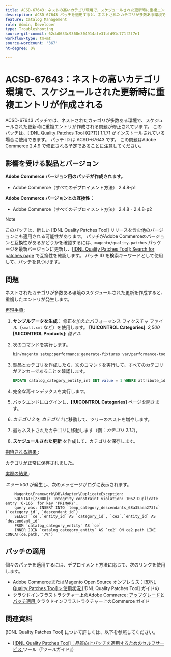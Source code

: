 ```yaml
---
title: ACSD-67643：ネストの高いカテゴリ環境で、スケジュールされた更新時に重複エントリが作成される
description: ACSD-67643 パッチを適用すると、ネストされたカテゴリが多数ある環境で、スケジュールされた更新時に重複エントリが作成されるAdobe Commerceの問題が修正されます。
feature: Catalog Management
role: Admin, Developer
type: Troubleshooting
source-git-commit: 62cb0633c9368e304914afe31bfd91c771f2f7e1
workflow-type: tm+mt
source-wordcount: '367'
ht-degree: 0%

---
```



# ACSD-67643：ネストの高いカテゴリ環境で、スケジュールされた更新時に重複エントリが作成される

ACSD-67643 パッチでは、ネストされたカテゴリが多数ある環境で、スケジュールされた更新時に重複エントリが作成される問題が修正されています。 このパッチは、[[!DNL Quality Patches Tool (QPT)]](/help/tools/quality-patches-tool/quality-patches-tool-to-self-serve-quality-patches.md) 1.1.71 がインストールされている場合に使用できます。 パッチ ID は ACSD-67643 です。 この問題はAdobe Commerce 2.4.9 で修正される予定であることに注意してください。

## 影響を受ける製品とバージョン

**Adobe Commerce バージョン用のパッチが作成されます。**

* Adobe Commerce（すべてのデプロイメント方法） 2.4.8-p1

**Adobe Commerce バージョンとの互換性：**

* Adobe Commerce（すべてのデプロイメント方法） 2.4.8 - 2.4.8-p2

>[!NOTE]
>
>このパッチは、新しい [!DNL Quality Patches Tool] リリースを含む他のバージョンにも適用される可能性があります。 パッチがAdobe Commerceのバージョンと互換性があるかどうかを確認するには、`magento/quality-patches` パッケージを最新バージョンに更新し、[[!DNL Quality Patches Tool]: Search for patches page](https://experienceleague.adobe.com/tools/commerce-quality-patches/index.html?lang=ja) で互換性を確認します。 パッチ ID を検索キーワードとして使用して、パッチを見つけます。

## 問題

ネストされたカテゴリが多数ある環境のスケジュールされた更新を作成すると、重複したエントリが発生します。

<u> 再現手順 </u>:

1. **サンプルデータを生成：**
修正を加えたパフォーマンス フィクスチャ ファイル（`small.xml` など）を使用します。
   **[!UICONTROL Categories]**: *2,500*
   **[!UICONTROL Products]**: *億ドル*

1. 次のコマンドを実行します。

   ```bash
   bin/magento setup:performance:generate-fixtures var/performance-toolkit/profiles/ce/small.xml
   ```

1. 製品とカテゴリを作成したら、次のコマンドを実行して、すべてのカテゴリがアンカーであることを確認します。

   ```sql
   UPDATE catalog_category_entity_int SET value = 1 WHERE attribute_id = (SELECT attribute_id FROM eav_attribute WHERE attribute_code = 'is_anchor');
   ```

1. 完全な再インデックスを実行します。
1. バックエンドにログインし、**[!UICONTROL Categories]** ページを開きます。
1. *カテゴリ 2* を *カテゴリ 1* に移動して、ツリーのネストを増やします。
1. 最もネストされたカテゴリに移動します（例：*カテゴリ 2.1.1*）。
1. **スケジュールされた更新** を作成して、カテゴリを保存します。

<u> 期待される結果 </u>:

カテゴリが正常に保存されました。

<u> 実際の結果 </u>:

*エラー 500* が発生し、次のメッセージがログに表示されます。

```
    Magento\Framework\DB\Adapter\DuplicateException:
    SQLSTATE[23000]: Integrity constraint violation: 1062 Duplicate entry '6-165' for key 'PRIMARY', 
    query was: INSERT INTO `temp_category_descendants_68a35aea273fc` (`category_id`, `descendant_id`)
    SELECT `ce`.`entity_id` AS `category_id`, `ce2`.`entity_id` AS `descendant_id`
    FROM `catalog_category_entity` AS `ce`
    INNER JOIN `catalog_category_entity` AS `ce2` ON ce2.path LIKE CONCAT(ce.path, '/%')
```

## パッチの適用

個々のパッチを適用するには、デプロイメント方法に応じて、次のリンクを使用します。

* Adobe CommerceまたはMagento Open Source オンプレミス：[[!DNL Quality Patches Tool] > 使用状況 ](/help/tools/quality-patches-tool/usage.md) [!DNL Quality Patches Tool] ガイドの
* クラウドインフラストラクチャー上のAdobe Commerce:[ アップグレードとパッチ適用 ](https://experienceleague.adobe.com/docs/commerce-cloud-service/user-guide/develop/upgrade/apply-patches.html?lang=ja) クラウドインフラストラクチャー上のCommerce ガイド

## 関連資料

[!DNL Quality Patches Tool] について詳しくは、以下を参照してください。

* [[!DNL Quality Patches Tool]：品質向上パッチを適用するためのセルフサービス ](/help/tools/quality-patches-tool/quality-patches-tool-to-self-serve-quality-patches.md) ツール（『ツールガイド』）

